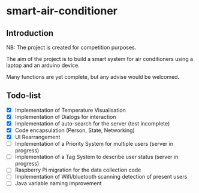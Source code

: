 # smart-air-conditioner

## Introduction

NB: The project is created for competition purposes.

The aim of the project is to build a smart system for air conditioners using a laptop and an arduino device.

Many functions are yet complete, but any advise would be welcomed.

## Todo-list

- [x] Implementation of Temperature Visualisation
- [x] Implementation of Dialogs for interaction
- [x] Implementation of auto-search for the server (test incomplete)
- [x] Code encapsulation (Person, State, Networking)
- [x] UI Rearrangement
- [ ] Implementation of a Priority System for multiple users (server in progress)
- [ ] Implementation of a Tag System to describe user status (server in progress)
- [ ] Raspberry Pi migration for the data collection code
- [ ] Implementation of Wifi/bluetooth scanning detection of present users
- [ ] Java variable naming improvement
